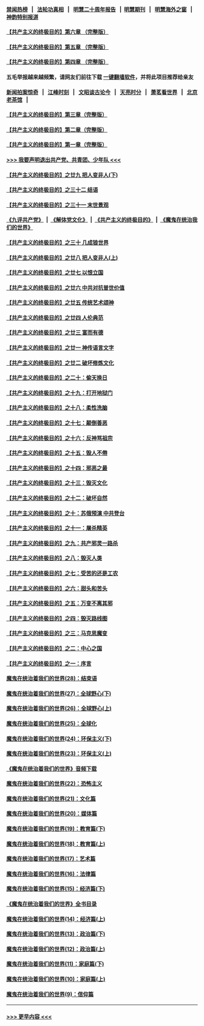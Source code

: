 #### [禁闻热榜](热点新闻.md?=0)  &nbsp;&nbsp;|&nbsp;&nbsp; [法轮功真相](https://github.com/gfw-breaker/truth/blob/master/README.md?=0) &nbsp;&nbsp;|&nbsp;&nbsp; [明慧二十周年报告](https://github.com/gfw-breaker/mh-reports/blob/master/README.md?=0) &nbsp;&nbsp;|&nbsp;&nbsp;[明慧期刊](https://github.com/gfw-breaker/mh-qikan) &nbsp;&nbsp;|&nbsp;&nbsp; [明慧海外之窗](https://github.com/gfw-breaker/mh-news/blob/master/README.md?=0) &nbsp;&nbsp;|&nbsp;&nbsp; [神韵特别报道](https://github.com/gfw-breaker/mh-news/blob/master/shenyun.md?=0)
#### [【共产主义的终极目的】第六章 （完整版）](../pages/nsc422/n11428913.md?t=03150802) 
#### [【共产主义的终极目的】第五章 （完整版）](../pages/nsc422/n11428912.md?t=03150802) 
#### [【共产主义的终极目的】第四章 （完整版）](../pages/nsc422/n11428907.md?t=03150802) 
#### 五毛举报越来越频繁，请网友们前往下载 [一键翻墙软件](https://github.com/gfw-breaker/ssr-accounts)，并将此项目推荐给亲友
#### [新闻拍案惊奇](https://github.com/gfw-breaker/banned-news/blob/master/pages/link4.md) &nbsp;&nbsp;|&nbsp;&nbsp; [江峰时刻](https://github.com/gfw-breaker/banned-news/blob/master/pages/link4.md) &nbsp;&nbsp;|&nbsp;&nbsp; [文昭谈古论今](https://github.com/gfw-breaker/banned-news/blob/master/pages/link4.md) &nbsp;&nbsp;|&nbsp;&nbsp; [天亮时分](https://github.com/gfw-breaker/banned-news/blob/master/pages/link4.md) &nbsp;&nbsp;|&nbsp;&nbsp; [萧茗看世界](https://github.com/gfw-breaker/banned-news/blob/master/pages/link4.md) &nbsp;&nbsp;|&nbsp;&nbsp; [北京老茶馆](https://github.com/gfw-breaker/banned-news/blob/master/pages/link4.md) &nbsp;&nbsp;|&nbsp;&nbsp; 
#### [【共产主义的终极目的】第三章（完整版）](../pages/nsc422/n11428848.md?t=03150802) 
#### [【共产主义的终极目的】第二章（完整版）](../pages/nsc422/n11428831.md?t=03150802) 
#### [【共产主义的终极目的】第一章（完整版）](../pages/nsc422/n11417651.md?t=03150802) 
#### [>>> 我要声明退出共产党、共青团、少年队 <<<](https://github.com/begood0513/goodnews/blob/master/quit/letter.md) 
#### [【共产主义的终极目的】之廿九 把人变非人(下)](../pages/nsc422/n11344140.md?t=03150802) 
#### [【共产主义的终极目的】之三十二 结语](../pages/nsc422/n11360535.md?t=03150802) 
#### [【共产主义的终极目的】之三十一 末世景观](../pages/nsc422/n11351129.md?t=03150802) 
#### [《九评共产党》](https://github.com/begood0513/9ping.md/blob/master/README.md) &nbsp;|&nbsp; [《解体党文化》](../../../../jtdwh.md/blob/master/README.md)  &nbsp;|&nbsp; [《共产主义的终极目的》](../../../../gczydzjmd.md/blob/master/README.md) &nbsp;|&nbsp; [《魔鬼在统治我们的世界》](../../../../mgztzwmdsj.md/blob/master/README.md) 
#### [【共产主义的终极目的】之三十 几成狼世界](../pages/nsc422/n11348280.md?t=03150802) 
#### [【共产主义的终极目的】之廿八 把人变非人(上)](../pages/nsc422/n11340492.md?t=03150802) 
#### [【共产主义的终极目的】之廿七 以恨立国](../pages/nsc422/n11336944.md?t=03150802) 
#### [【共产主义的终极目的】之廿六 中共对抗普世价值](../pages/nsc422/n11324785.md?t=03150802) 
#### [【共产主义的终极目的】之廿五 传统艺术颂神](../pages/nsc422/n11296396.md?t=03150802) 
#### [【共产主义的终极目的】之廿四 人伦典范](../pages/nsc422/n11296397.md?t=03150802) 
#### [【共产主义的终极目的】之廿三 富而有德](../pages/nsc422/n11283598.md?t=03150802) 
#### [【共产主义的终极目的】之廿一 神传语言文字](../pages/nsc422/n11263265.md?t=03150802) 
#### [【共产主义的终极目的】之廿二 破坏修炼文化](../pages/nsc422/n11245728.md?t=03150802) 
#### [【共产主义的终极目的】之二十：偷天换日](../pages/nsc422/n11238846.md?t=03150802) 
#### [【共产主义的终极目的】之十九：打开地狱门](../pages/nsc422/n11206376.md?t=03150802) 
#### [【共产主义的终极目的】之十八：柔性洗脑](../pages/nsc422/n11199994.md?t=03150802) 
#### [【共产主义的终极目的】之十七：颠倒善恶](../pages/nsc422/n11179782.md?t=03150802) 
#### [【共产主义的终极目的】之十六：反神骂祖宗](../pages/nsc422/n11166798.md?t=03150802) 
#### [【共产主义的终极目的】之十五：毁人不倦](../pages/nsc422/n11166792.md?t=03150802) 
#### [【共产主义的终极目的】之十四：邪恶之最](../pages/nsc422/n11150249.md?t=03150802) 
#### [【共产主义的终极目的】之十三：毁灭文化](../pages/nsc422/n11135227.md?t=03150802) 
#### [【共产主义的终极目的】之十二：破坏自然](../pages/nsc422/n11135214.md?t=03150802) 
#### [【共产主义的终极目的】之十：苏俄预演 中共登台](../pages/nsc422/n11118424.md?t=03150802) 
#### [【共产主义的终极目的】之十一：屠杀精英](../pages/nsc422/n11118442.md?t=03150802) 
#### [【共产主义的终极目的】之九：共产邪灵一路杀](../pages/nsc422/n11114139.md?t=03150802) 
#### [【共产主义的终极目的】之八：毁灭人类](../pages/nsc422/n11108503.md?t=03150802) 
#### [【共产主义的终极目的】之七：受苦的还是工农](../pages/nsc422/n11101809.md?t=03150802) 
#### [【共产主义的终极目的】之六：甜头和苦头](../pages/nsc422/n11096971.md?t=03150802) 
#### [【共产主义的终极目的】之五：万变不离其邪](../pages/nsc422/n11091285.md?t=03150802) 
#### [【共产主义的终极目的】之四：毁灭路线图](../pages/nsc422/n11086284.md?t=03150802) 
#### [【共产主义的终极目的】之三：马克思魔变](../pages/nsc422/n11061941.md?t=03150802) 
#### [【共产主义的终极目的】之二：中心之国](../pages/nsc422/n11047728.md?t=03150802) 
#### [【共产主义的终极目的】之一：序言](../pages/nsc422/n11086077.md?t=03150802) 
#### [魔鬼在统治着我们的世界(28)：结束语](../pages/nsc422/n10936246.md?t=03150802) 
#### [魔鬼在统治着我们的世界(27)：全球野心(下)](../pages/nsc422/n10928319.md?t=03150802) 
#### [魔鬼在统治着我们的世界(26)：全球野心(上)](../pages/nsc422/n10900318.md?t=03150802) 
#### [魔鬼在统治着我们的世界(25)：全球化](../pages/nsc422/n10788205.md?t=03150802) 
#### [魔鬼在统治着我们的世界(24)：环保主义(下)](../pages/nsc422/n10695307.md?t=03150802) 
#### [魔鬼在统治着我们的世界(23)：环保主义(上)](../pages/nsc422/n10688613.md?t=03150802) 
#### [《魔鬼在统治着我们的世界》音频下载](../pages/nsc422/n10635553.md?t=03150802) 
#### [魔鬼在统治着我们的世界(22)：恐怖主义](../pages/nsc422/n10614727.md?t=03150802) 
#### [魔鬼在统治着我们的世界(21)：文化篇](../pages/nsc422/n10597706.md?t=03150802) 
#### [魔鬼在统治着我们的世界(20)：媒体篇](../pages/nsc422/n10586579.md?t=03150802) 
#### [魔鬼在统治着我们的世界(19)：教育篇(下)](../pages/nsc422/n10564808.md?t=03150802) 
#### [魔鬼在统治着我们的世界(18)：教育篇(上)](../pages/nsc422/n10526970.md?t=03150802) 
#### [魔鬼在统治着我们的世界(17)：艺术篇](../pages/nsc422/n10499093.md?t=03150802) 
#### [魔鬼在统治着我们的世界(16)：法律篇](../pages/nsc422/n10485969.md?t=03150802) 
#### [魔鬼在统治着我们的世界(15)：经济篇(下)](../pages/nsc422/n10469975.md?t=03150802) 
#### [《魔鬼在统治着我们的世界》全书目录](../pages/nsc422/n10464261.md?t=03150802) 
#### [魔鬼在统治着我们的世界(14)：经济篇(上)](../pages/nsc422/n10457370.md?t=03150802) 
#### [魔鬼在统治着我们的世界(13)：政治篇(下)](../pages/nsc422/n10448270.md?t=03150802) 
#### [魔鬼在统治着我们的世界(12)：政治篇(上)](../pages/nsc422/n10444576.md?t=03150802) 
#### [魔鬼在统治着我们的世界(11)：家庭篇(下)](../pages/nsc422/n10440961.md?t=03150802) 
#### [魔鬼在统治着我们的世界(10)：家庭篇(上)](../pages/nsc422/n10435448.md?t=03150802) 
#### [魔鬼在统治着我们的世界(9)：信仰篇](../pages/nsc422/n10432159.md?t=03150802) 

----
#### [ >>> 更早内容 <<< ](../indexes/nsc422-earlier.md)
